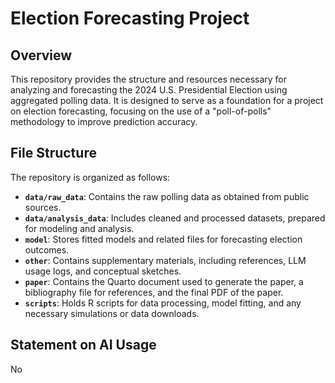 # Election Forecasting Project

## Overview

This repository provides the structure and resources necessary for analyzing and forecasting the 2024 U.S. Presidential Election using aggregated polling data. It is designed to serve as a foundation for a project on election forecasting, focusing on the use of a "poll-of-polls" methodology to improve prediction accuracy.

## File Structure

The repository is organized as follows:

- **`data/raw_data`**: Contains the raw polling data as obtained from public sources.
- **`data/analysis_data`**: Includes cleaned and processed datasets, prepared for modeling and analysis.
- **`model`**: Stores fitted models and related files for forecasting election outcomes.
- **`other`**: Contains supplementary materials, including references, LLM usage logs, and conceptual sketches.
- **`paper`**: Contains the Quarto document used to generate the paper, a bibliography file for references, and the final PDF of the paper.
- **`scripts`**: Holds R scripts for data processing, model fitting, and any necessary simulations or data downloads.

## Statement on AI Usage


No
